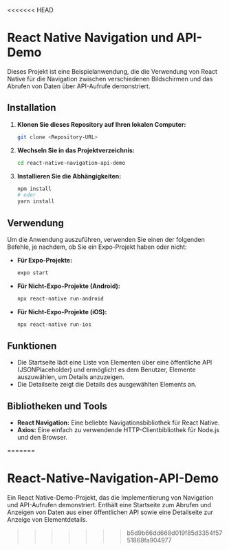 <<<<<<< HEAD
# React Native Navigation und API-Demo

Dieses Projekt ist eine Beispielanwendung, die die Verwendung von React Native für die Navigation zwischen verschiedenen Bildschirmen und das Abrufen von Daten über API-Aufrufe demonstriert.

## Installation

1. **Klonen Sie dieses Repository auf Ihren lokalen Computer:**

   ```bash
   git clone <Repository-URL>
   ```

2. **Wechseln Sie in das Projektverzeichnis:**

   ```bash
   cd react-native-navigation-api-demo
   ```

3. **Installieren Sie die Abhängigkeiten:**
   ```bash
   npm install
   # oder
   yarn install
   ```

## Verwendung

Um die Anwendung auszuführen, verwenden Sie einen der folgenden Befehle, je nachdem, ob Sie ein Expo-Projekt haben oder nicht:

- **Für Expo-Projekte:**

  ```bash
  expo start
  ```

- **Für Nicht-Expo-Projekte (Android):**

  ```bash
  npx react-native run-android
  ```

- **Für Nicht-Expo-Projekte (iOS):**
  ```bash
  npx react-native run-ios
  ```

## Funktionen

- Die Startseite lädt eine Liste von Elementen über eine öffentliche API (JSONPlaceholder) und ermöglicht es dem Benutzer, Elemente auszuwählen, um Details anzuzeigen.
- Die Detailseite zeigt die Details des ausgewählten Elements an.

## Bibliotheken und Tools

- **React Navigation:** Eine beliebte Navigationsbibliothek für React Native.
- **Axios:** Eine einfach zu verwendende HTTP-Clientbibliothek für Node.js und den Browser.


=======
# React-Native-Navigation-API-Demo
Ein React Native-Demo-Projekt, das die Implementierung von Navigation und API-Aufrufen demonstriert. Enthält eine Startseite zum Abrufen und Anzeigen von Daten aus einer öffentlichen API sowie eine Detailseite zur Anzeige von Elementdetails.
>>>>>>> b5d9b66dd668d019f85d3354f5751868fa904977
